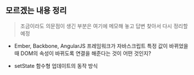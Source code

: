 ## 모르겠는 내용 정리

> 조금이라도 의문점이 생긴 부분은 여기에 메모해 놓고 답변 찾아서 다시 정리할 예정



* Ember, Backbone, AngularJS 프레임워크가 자바스크립트 특정 값이 바뀌었을 때 DOM의 속성이 바뀌도록 연결을 해준다는 것이 어떤 것인지?

* setState 함수형 업데이트의 동작 방식

